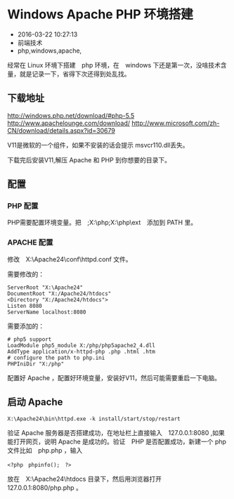 # Windows Apache PHP 环境搭建
- 2016-03-22 10:27:13
- 前端技术
- php,windows,apache,

<!--markdown-->经常在 Linux 环境下搭建　php 环境，在　windows 下还是第一次，没啥技术含量，就是记录一下，省得下次还得到处乱找。


<!--more-->


## 下载地址

http://windows.php.net/download/#php-5.5
http://www.apachelounge.com/download/
http://www.microsoft.com/zh-CN/download/details.aspx?id=30679

V11是微软的一个组件，如果不安装的话会提示 msvcr110.dll丢失。

下载完后安装V11,解压 Apache 和 PHP 到你想要的目录下。

## 配置

### PHP 配置
PHP需要配置环境变量。把　;X:\php;X:\php\ext　添加到 PATH 里。

### APACHE 配置
修改　X:\Apache24\conf\httpd.conf 文件。

需要修改的：

    ServerRoot "X:\Apache24"
    DocumentRoot "X:/Apache24/htdocs"
    <Directory "X:/Apache24/htdocs">
    Listen 8080
    ServerName localhost:8080

需要添加的：

    # php5 support
    LoadModule php5_module X:/php/php5apache2_4.dll
    AddType application/x-httpd-php .php .html .htm
    # configure the path to php.ini
    PHPIniDir "X:/php"

配置好 Apache ，配置好环境变量，安装好V11，然后可能需要重启一下电脑。

## 启动 Apache

    X:\Apache24\bin\httpd.exe -k install/start/stop/restart

验证 Apache 服务器是否搭建成功，在地址栏上直接输入　127.0.0.1:8080 ,如果能打开网页，说明 Apache 是成功的。验证　PHP 是否配置成功，新建一个 php 文件比如　php.php ，输入

    <?php　phpinfo();　?>

放在　X:\Apache24\htdocs 目录下，然后用浏览器打开　127.0.0.1:8080/php.php 。
